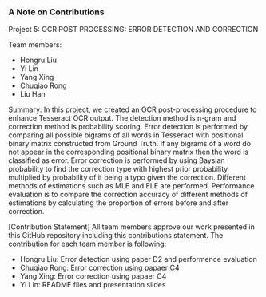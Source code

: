 ### A Note on Contributions


Project 5: OCR POST PROCESSING: ERROR DETECTION AND CORRECTION

Team members: 
  + Hongru Liu
  + Yi Lin
  + Yang Xing
  + Chuqiao Rong
  + Liu Han

Summary: In this project, we created an OCR post-processing procedure to enhance Tesseract OCR output. The detection method is n-gram and correction method is probability scoring. Error detection is performed by comparing all possible bigrams of all words in Tesseract with positional binary matrix constructed from Ground Truth. If any bigrams of a word do not appear in the corresponding positional binary matrix then the word is classified as error. Error correction is performed by using Baysian probability to find the correction type with highest prior probability multiplied by probability of it being a typo given the correction. Different methods of estimations such as MLE and ELE are performed. Performance evaluation is to compare the correction accuracy of different methods of estimations by calculating the proportion of errors before and after correction.

[Contribution Statement] All team members approve our work presented in this GitHub repository including this contributions statement. The contribution for each team member is following:
  + Hongru Liu: Error detection using paper D2 and performence evaluation
  + Chuqiao Rong: Error correction using papaer C4
  + Yang Xing: Error correction using papaer C4
  + Yi Lin: README files and presentation slides 
